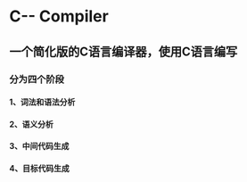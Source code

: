 # C-- Compiler
## 一个简化版的C语言编译器，使用C语言编写
### 分为四个阶段
#### 1、词法和语法分析
#### 2、语义分析
#### 3、中间代码生成
#### 4、目标代码生成
